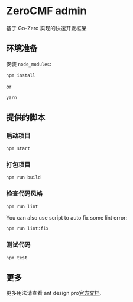 # ZeroCMF admin

基于 Go-Zero 实现的快速开发框架

## 环境准备

安装 `node_modules`:

```bash
npm install
```

or

```bash
yarn
```

## 提供的脚本

### 启动项目

```bash
npm start
```

### 打包项目

```bash
npm run build
```

### 检查代码风格

```bash
npm run lint
```

You can also use script to auto fix some lint error:

```bash
npm run lint:fix
```

### 测试代码

```bash
npm test
```

## 更多

更多用法请查看 ant design pro[官方文档](https://pro.ant.design).
